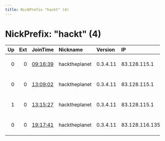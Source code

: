 ```yaml
---
title: NickPrefix "hackt" (4)
---
```


# NickPrefix: "hackt" (4)

|   Up |   Ext | JoinTime                                                                                            | Nickname      | Version   | IP             | AS                 | CC   |   ORp |   Dirp | OS    | Contact            |   eFamMembers |
|-----:|------:|:----------------------------------------------------------------------------------------------------|:--------------|:----------|:---------------|:-------------------|:-----|------:|-------:|:------|:-------------------|--------------:|
|    0 |     0 | [09:16:39](https://metrics.torproject.org/rs.html#details/B6ABFBFBCBC1614D2D5AE54D3FA89C066CCEE0F8) | hacktheplanet | 0.3.4.11  | 83.128.115.1   | CAIW Diensten B.V. | nl   |  9001 |      0 | Linux | None               |             1 |
|    0 |     0 | [13:09:02](https://metrics.torproject.org/rs.html#details/6E1D8F2BC3F31358599DB4D43C30CF85B5B94012) | hacktheplanet | 0.3.4.11  | 83.128.115.1   | CAIW Diensten B.V. | nl   |  9001 |      0 | Linux | None               |             1 |
|    1 |     0 | [13:15:27](https://metrics.torproject.org/rs.html#details/649AA298A5647FF7B77A82037516A2500CB38C93) | hacktheplanet | 0.3.4.11  | 83.128.115.1   | CAIW Diensten B.V. | nl   |  9001 |      0 | Linux | svsiemen@gmail.com |             1 |
|    0 |     0 | [19:17:41](https://metrics.torproject.org/rs.html#details/1AF916FBF8362F24C70A5218673FD89146730F0E) | hacktheplanet | 0.3.4.11  | 83.128.116.135 | CAIW Diensten B.V. | nl   |  9001 |      0 | Linux | svsiemen@gmail.com |             1 |
